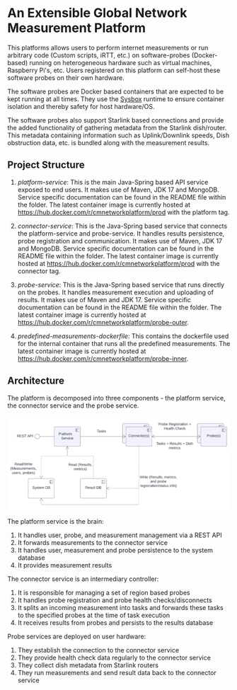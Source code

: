 # An Extensible Global Network Measurement Platform

This platforms allows users to perform internet measurements or run arbitrary code (Custom scripts, iRTT, etc.) on software-probes (Docker-based) running on heterogeneous hardware such as virtual machines, Raspberry Pi's, etc. Users registered on this platform can self-host these software probes on their own hardware.

The software probes are Docker based containers that are expected to be kept running at all times. They use the [Sysbox](https://github.com/nestybox/sysbox) runtime to ensure container isolation and thereby safety for host hardware/OS.

The software probes also support Starlink based connections and provide the added functionality of gathering metadata from the Starlink dish/router. This metadata containing information such as Uplink/Downlink speeds, Dish obstruction data, etc. is bundled along with the measurement results.

## Project Structure

1. _platform-service_: This is the main Java-Spring based API service exposed to end users. It makes use of Maven, JDK 17 and MongoDB. Service specific documentation can be found in the README file within the folder. The latest container image is currently hosted at https://hub.docker.com/r/cmnetworkplatform/prod with the platform tag.

2. _connector-service_: This is the Java-Spring based service that connects the platform-service and probe-service. It handles results persistence, probe registration and communication. It makes use of Maven, JDK 17 and MongoDB. Service specific documentation can be found in the README file within the folder. The latest container image is currently hosted at https://hub.docker.com/r/cmnetworkplatform/prod with the connector tag.

3. _probe-service_: This is the Java-Spring based service that runs directly on the probes. It handles measurement execution and uploading of results. It makes use of Maven and JDK 17. Service specific documentation can be found in the README file within the folder. The latest container image is currently hosted at https://hub.docker.com/r/cmnetworkplatform/probe-outer.

4. _predefined-measurements-dockerfile_: This contains the dockerfile used for the internal container that runs all the predefined measurements. The latest container image is currently hosted at https://hub.docker.com/r/cmnetworkplatform/probe-inner.

## Architecture

The platform is decomposed into three components - the platform service, the connector service and the probe service.

![Architecture](arch.png)

The platform service is the brain:
1. It handles user, probe, and measurement management via a REST API
2. It forwards measurements to the connector service
3. It handles user, measurement and probe persistence to the system database
4. It provides measurement results

The connector service is an intermediary controller:
1. It is responsible for managing a set of region based probes
2. It handles probe registration and probe health checks/disconnects
3. It splits an incoming measurement into tasks and forwards these tasks to the specified probes at the time of task execution
4. It receives results from probes and persists to the results database

Probe services are deployed on user hardware:
1. They establish the connection to the connector service
2. They provide health check data regularly to the connector service
2. They collect dish metadata from Starlink routers
3. They run measurements and send result data back to the connector service